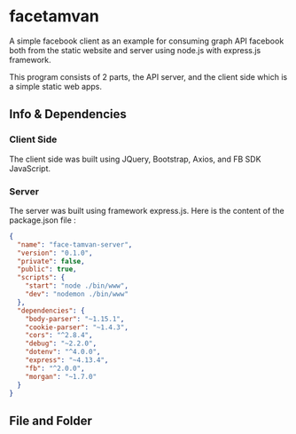 # facetamvan

A simple facebook client as an example for consuming graph API facebook both from the static website and server using node.js with express.js framework.

This program consists of 2 parts, the API server, and the client side which is a simple static web apps.

## Info & Dependencies

### Client Side
The client side was built using JQuery, Bootstrap, Axios, and FB SDK JavaScript.

### Server
The server was built using framework express.js.
Here is the content of the package.json file :
```json
{
  "name": "face-tamvan-server",
  "version": "0.1.0",
  "private": false,
  "public": true,
  "scripts": {
    "start": "node ./bin/www",
    "dev": "nodemon ./bin/www"
  },
  "dependencies": {
    "body-parser": "~1.15.1",
    "cookie-parser": "~1.4.3",
    "cors": "^2.8.4",
    "debug": "~2.2.0",
    "dotenv": "^4.0.0",
    "express": "~4.13.4",
    "fb": "^2.0.0",
    "morgan": "~1.7.0"
  }
}
```

## File and Folder 